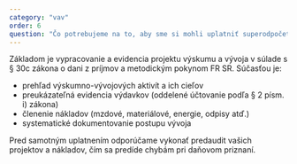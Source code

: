 ```yaml
---
category: "vav"
order: 6
question: "Čo potrebujeme na to, aby sme si mohli uplatniť superodpočet na výskum a vývoj?"
---
```


Základom je vypracovanie a evidencia projektu výskumu a vývoja v súlade s § 30c zákona o dani z príjmov a metodickým pokynom FR SR. Súčasťou je:

- prehľad výskumno-vývojových aktivít a ich cieľov
- preukázateľná evidencia výdavkov (oddelené účtovanie podľa § 2 písm. i) zákona)
- členenie nákladov (mzdové, materiálové, energie, odpisy atď.)
- systematické dokumentovanie postupu vývoja

Pred samotným uplatnením odporúčame vykonať predaudit vašich projektov a nákladov, čím sa predíde chybám pri daňovom priznaní.
